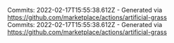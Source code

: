 Commits: 2022-02-17T15:55:38.612Z - Generated via https://github.com/marketplace/actions/artificial-grass
<br>
Commits: 2022-02-17T15:55:38.612Z - Generated via https://github.com/marketplace/actions/artificial-grass
<br>
